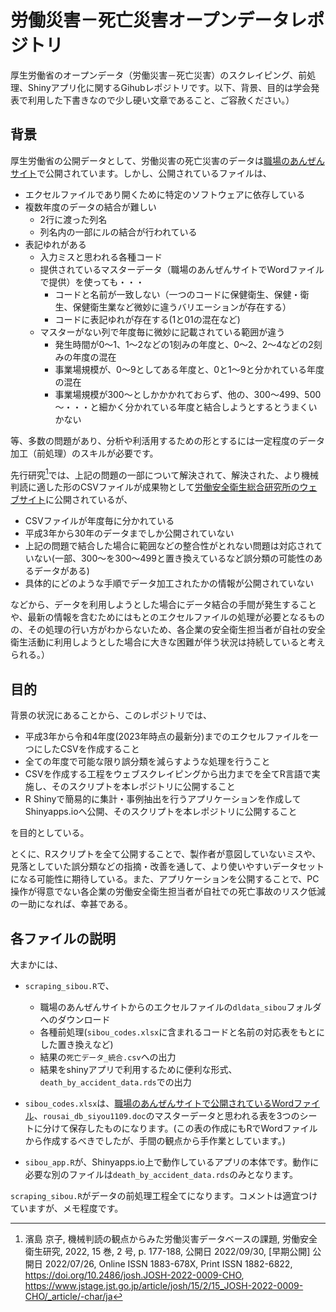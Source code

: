 # 労働災害－死亡災害オープンデータレポジトリ

厚生労働省のオープンデータ（労働災害－死亡災害）のスクレイピング、前処理、Shinyアプリ化に関するGihubレポジトリです。以下、背景、目的は学会発表で利用した下書きなので少し硬い文章であること、ご容赦ください。）

## 背景

厚生労働省の公開データとして、労働災害の死亡災害のデータは[職場のあんぜんサイト](https://anzeninfo.mhlw.go.jp/anzen_pg/SIB_FND.html)で公開されています。しかし、公開されているファイルは、

* エクセルファイルであり開くために特定のソフトウェアに依存している
* 複数年度のデータの結合が難しい
    * 2行に渡った列名
    * 列名内の一部にルの結合が行われている
* 表記ゆれがある
    * 入力ミスと思われる各種コード
    * 提供されているマスターデータ（職場のあんぜんサイトでWordファイルで提供）を使っても・・・
        * コードと名前が一致しない（一つのコードに保健衛生、保健・衛生、保健衛生業など微妙に違うバリエーションが存在する）    
        * コードに表記ゆれが存在する(1と01の混在など)
    * マスターがない列で年度毎に微妙に記載されている範囲が違う
        * 発生時間が0～1、1～2などの1刻みの年度と、0～2、2～4などの2刻みの年度の混在
        * 事業場規模が、0～9としてある年度と、0と1～9と分かれている年度の混在
        * 事業場規模が300～としかかかれておらず、他の、300～499、500～・・・と細かく分かれている年度と結合しようとするとうまくいかない

等、多数の問題があり、分析や利活用するための形とするには一定程度のデータ加工（前処理）のスキルが必要です。

先行研究[^1]では、上記の問題の一部について解決されて、解決された、より機械判読に適した形のCSVファイルが成果物として[労働安全衛生総合研究所のウェブサイト](https://www.jniosh.johas.go.jp/publication/houkoku/houkoku_2022_01.html)に公開されているが、

* CSVファイルが年度毎に分かれている
* 平成3年から30年のデータまでしか公開されていない
* 上記の問題で結合した場合に範囲などの整合性がとれない問題は対応されていない(一部、300～を300～499と置き換えているなど誤分類の可能性のあるデータがある)
* 具体的にどのような手順でデータ加工されたかの情報が公開されていない

などから、データを利用しようとした場合にデータ結合の手間が発生することや、最新の情報を含むためにはもとのエクセルファイルの処理が必要となるものの、その処理の行い方がわからないため、各企業の安全衛生担当者が自社の安全衛生活動に利用しようとした場合に大きな困難が伴う状況は持続していると考えられる。）

## 目的

背景の状況にあることから、このレポジトリでは、

* 平成3年から令和4年度(2023年時点の最新分)までのエクセルファイルを一つにしたCSVを作成すること
* 全ての年度で可能な限り誤分類を減らすような処理を行うこと
* CSVを作成する工程をウェブスクレイピングから出力までを全てR言語で実施し、そのスクリプトを本レポジトリに公開すること
* R Shinyで簡易的に集計・事例抽出を行うアプリケーションを作成してShinyapps.ioへ公開、そのスクリプトを本レポジトリに公開すること

を目的としている。

とくに、Rスクリプトを全て公開することで、製作者が意図していないミスや、見落としていた誤分類などの指摘・改善を通して、より使いやすいデータセットになる可能性に期待している。また、アプリケーションを公開することで、PC操作が得意でない各企業の労働安全衛生担当者が自社での死亡事故のリスク低減の一助になれば、幸甚である。


[^1]: 濱島 京子, 機械判読の観点からみた労働災害データベースの課題, 労働安全衛生研究, 2022, 15 巻, 2 号, p. 177-188, 公開日 2022/09/30, [早期公開] 公開日 2022/07/26, Online ISSN 1883-678X, Print ISSN 1882-6822, https://doi.org/10.2486/josh.JOSH-2022-0009-CHO, https://www.jstage.jst.go.jp/article/josh/15/2/15_JOSH-2022-0009-CHO/_article/-char/ja


## 各ファイルの説明

大まかには、

* `scraping_sibou.R`で、
    * 職場のあんぜんサイトからのエクセルファイルの`dldata_sibou`フォルダへのダウンロード
    * 各種前処理(`sibou_codes.xlsx`に含まれるコードと名前の対応表をもとにした置き換えなど)
    * 結果の`死亡データ_統合.csv`への出力
    * 結果をshinyアプリで利用するために便利な形式、`death_by_accident_data.rds`での出力

* `sibou_codes.xlsx`は、[職場のあんぜんサイトで公開されているWordファイル](https://anzeninfo.mhlw.go.jp/anzen_pg/rousai_db_siyou1109.doc)、`rousai_db_siyou1109.doc`のマスターデータと思われる表を3つのシートに分けて保存したものになります。(この表の作成にもRでWordファイルから作成するべきでしたが、手間の観点から手作業としています。)

* `sibou_app.R`が、Shinyapps.io上で動作しているアプリの本体です。動作に必要な別のファイルは`death_by_accident_data.rds`のみとなります。

`scraping_sibou.R`がデータの前処理工程全てになります。コメントは適宜つけていますが、メモ程度です。